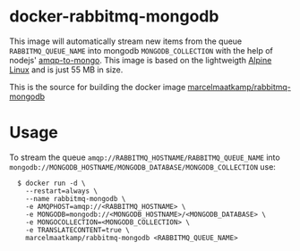 # docker-rabbitmq-mongodb

This image will automatically stream new items from the queue `RABBITMQ_QUEUE_NAME` into mongodb `MONGODB_COLLECTION` with the help of nodejs' [amqp-to-mongo](https://www.npmjs.com/package/amqp-to-mongo). This image is based on the lightweigth [Alpine Linux](https://www.alpinelinux.org/) and is just 55 MB in size.

This is the source for building the docker image [marcelmaatkamp/rabbitmq-mongodb](https://registry.hub.docker.com/u/marcelmaatkamp/rabbitmq-mongodb)

# Usage

To stream the queue `amqp://RABBITMQ_HOSTNAME/RABBITMQ_QUEUE_NAME` into `mongodb://MONGODB_HOSTNAME/MONGODB_DATABASE/MONGODB_COLLECTION` use:

```
  $ docker run -d \
    --restart=always \
    --name rabbitmq-mongodb \
    -e AMQPHOST=amqp://<RABBITMQ_HOSTNAME> \
    -e MONGODB=mongodb://<MONGODB_HOSTNAME>/<MONGODB_DATABASE> \
    -e MONGOCOLLECTION=<MONGODB_COLLECTION> \
    -e TRANSLATECONTENT=true \
    marcelmaatkamp/rabbitmq-mongodb <RABBITMQ_QUEUE_NAME>
```
